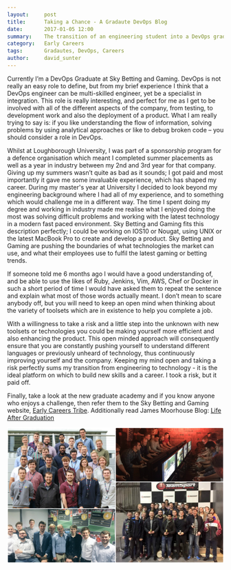 ```yaml
---
layout:     post
title:      Taking a Chance - A Gradaute DevOps Blog
date:       2017-01-05 12:00
summary:    The transition of an engineering student into a DevOps graduate, through the Software Academy at Sky Betting and Gaming. 
category:   Early Careers
tags:       Gradautes, DevOps, Careers
author:     david_sunter
---
```


Currently I’m a DevOps Graduate at Sky Betting and Gaming.  DevOps is not really an easy role to define, but from my brief experience I think that a DevOps engineer can be multi-skilled engineer, yet be a specialist in integration. This role is really interesting, and perfect for me as I get to be involved with all of the different aspects of the company, from testing, to development work and also the deployment of a product. What I am really trying to say is: if you like understanding the flow of information, solving problems by using analytical approaches or like to debug broken code – you should consider a role in DevOps.

Whilst at Loughborough University, I was part of a sponsorship program for a defence organisation which meant I completed summer placements as well as a year in industry between my 2nd and 3rd year for that company. Giving up my summers wasn’t quite as bad as it sounds; I got paid and most importantly it gave me some invaluable experience, which has shaped my career. During my master's year at University I decided to look beyond my engineering background where I had all of my experience, and to something which would challenge me in a different way. The time I spent doing my degree and working in industry made me realise what I enjoyed doing the most was solving difficult problems and working with the latest technology in a modern fast paced environment. Sky Betting and Gaming fits this description perfectly; I could be working on IOS10 or Nougat, using UNIX or the latest MacBook Pro to create and develop a product. Sky Betting and Gaming are pushing the boundaries of what technologies the market can use, and what their employees use to fulfil the latest gaming or betting trends. 

If someone told me 6 months ago I would have a good understanding of, and be able to use the likes of Ruby, Jenkins, Vim, AWS, Chef or Docker in such a short period of time I would have asked them to repeat the sentence and explain what most of those words actually meant. I don’t mean to scare anybody off, but you will need to keep an open mind when thinking about the variety of toolsets which are in existence to help you complete a job. 

With a willingness to take a risk and a little step into the unknown with new toolsets or technologies you could be making yourself more efficient and also enhancing the product. This open minded approach will consequently ensure that you are constantly pushing yourself to understand different languages or previously unheard of technology, thus continuously improving yourself and the company. Keeping my mind open and taking a risk perfectly sums my transition from engineering to technology - it is the ideal platform on which to build new skills and a career. I took a risk, but it paid off. 


Finally, take a look at the new graduate academy and if you know anyone who enjoys a challenge, then refer them to the Sky Betting and Gaming website, [Early Careers Tribe](https://skybetcareers.com/our-tribes/early-careers-tribe). Additionally read James Moorhouse Blog: [Life After Graduation](http://engineering.skybettingandgaming.com/2016/03/16/life-after-graduation/)

![Sky Betting & Gaming Eareer Careers](/images/early_careers.jpg "Sky Betting & Gaming Early Careers")
